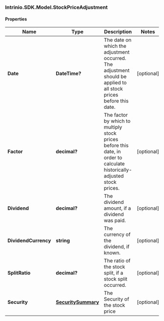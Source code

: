 ### Intrinio.SDK.Model.StockPriceAdjustment
#### Properties

Name | Type | Description | Notes
------------ | ------------- | ------------- | -------------
**Date** | **DateTime?** | The date on which the adjustment occurred. The adjustment should be applied to all stock prices before this date. | [optional] 
**Factor** | **decimal?** | The factor by which to multiply stock prices before this date, in order to calculate historically-adjusted stock prices. | [optional] 
**Dividend** | **decimal?** | The dividend amount, if a dividend was paid. | [optional] 
**DividendCurrency** | **string** | The currency of the dividend, if known. | [optional] 
**SplitRatio** | **decimal?** | The ratio of the stock split, if a stock split occurred. | [optional] 
**Security** | [**SecuritySummary**](SecuritySummary.md) | The Security of the stock price | [optional] 


